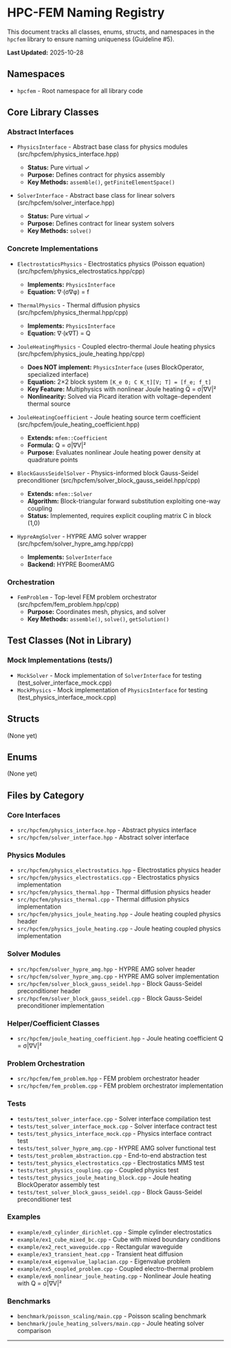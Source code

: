 # HPC-FEM Naming Registry

This document tracks all classes, enums, structs, and namespaces in the `hpcfem` library to ensure naming uniqueness (Guideline #5).

**Last Updated:** 2025-10-28

## Namespaces

- `hpcfem` - Root namespace for all library code

## Core Library Classes

### Abstract Interfaces

- `PhysicsInterface` - Abstract base class for physics modules (src/hpcfem/physics_interface.hpp)
  - **Status:** Pure virtual ✓
  - **Purpose:** Defines contract for physics assembly
  - **Key Methods:** `assemble()`, `getFiniteElementSpace()`
  
- `SolverInterface` - Abstract base class for linear solvers (src/hpcfem/solver_interface.hpp)
  - **Status:** Pure virtual ✓
  - **Purpose:** Defines contract for linear system solvers
  - **Key Methods:** `solve()`

### Concrete Implementations

- `ElectrostaticsPhysics` - Electrostatics physics (Poisson equation) (src/hpcfem/physics_electrostatics.hpp/cpp)
  - **Implements:** `PhysicsInterface`
  - **Equation:** ∇·(σ∇φ) = f

- `ThermalPhysics` - Thermal diffusion physics (src/hpcfem/physics_thermal.hpp/cpp)
  - **Implements:** `PhysicsInterface`
  - **Equation:** ∇·(κ∇T) = Q

- `JouleHeatingPhysics` - Coupled electro-thermal Joule heating physics (src/hpcfem/physics_joule_heating.hpp/cpp)
  - **Does NOT implement:** `PhysicsInterface` (uses BlockOperator, specialized interface)
  - **Equation:** 2×2 block system `[K_e 0; C K_t][V; T] = [f_e; f_t]`
  - **Key Feature:** Multiphysics with nonlinear Joule heating Q = σ|∇V|²
  - **Nonlinearity:** Solved via Picard iteration with voltage-dependent thermal source
  
- `JouleHeatingCoefficient` - Joule heating source term coefficient (src/hpcfem/joule_heating_coefficient.hpp)
  - **Extends:** `mfem::Coefficient`
  - **Formula:** Q = σ|∇V|²
  - **Purpose:** Evaluates nonlinear Joule heating power density at quadrature points
  
- `BlockGaussSeidelSolver` - Physics-informed block Gauss-Seidel preconditioner (src/hpcfem/solver_block_gauss_seidel.hpp/cpp)
  - **Extends:** `mfem::Solver`
  - **Algorithm:** Block-triangular forward substitution exploiting one-way coupling
  - **Status:** Implemented, requires explicit coupling matrix C in block (1,0)
  
- `HypreAmgSolver` - HYPRE AMG solver wrapper (src/hpcfem/solver_hypre_amg.hpp/cpp)
  - **Implements:** `SolverInterface`
  - **Backend:** HYPRE BoomerAMG


### Orchestration

- `FemProblem` - Top-level FEM problem orchestrator (src/hpcfem/fem_problem.hpp/cpp)
  - **Purpose:** Coordinates mesh, physics, and solver
  - **Key Methods:** `assemble()`, `solve()`, `getSolution()`

## Test Classes (Not in Library)

### Mock Implementations (tests/)

- `MockSolver` - Mock implementation of `SolverInterface` for testing (test_solver_interface_mock.cpp)
- `MockPhysics` - Mock implementation of `PhysicsInterface` for testing (test_physics_interface_mock.cpp)

## Structs

(None yet)

## Enums

(None yet)

## Files by Category

### Core Interfaces

- `src/hpcfem/physics_interface.hpp` - Abstract physics interface
- `src/hpcfem/solver_interface.hpp` - Abstract solver interface

### Physics Modules

- `src/hpcfem/physics_electrostatics.hpp` - Electrostatics physics header
- `src/hpcfem/physics_electrostatics.cpp` - Electrostatics physics implementation
- `src/hpcfem/physics_thermal.hpp` - Thermal diffusion physics header
- `src/hpcfem/physics_thermal.cpp` - Thermal diffusion physics implementation
- `src/hpcfem/physics_joule_heating.hpp` - Joule heating coupled physics header
- `src/hpcfem/physics_joule_heating.cpp` - Joule heating coupled physics implementation

### Solver Modules

- `src/hpcfem/solver_hypre_amg.hpp` - HYPRE AMG solver header
- `src/hpcfem/solver_hypre_amg.cpp` - HYPRE AMG solver implementation
- `src/hpcfem/solver_block_gauss_seidel.hpp` - Block Gauss-Seidel preconditioner header
- `src/hpcfem/solver_block_gauss_seidel.cpp` - Block Gauss-Seidel preconditioner implementation

### Helper/Coefficient Classes

- `src/hpcfem/joule_heating_coefficient.hpp` - Joule heating coefficient Q = σ|∇V|²

### Problem Orchestration

- `src/hpcfem/fem_problem.hpp` - FEM problem orchestrator header
- `src/hpcfem/fem_problem.cpp` - FEM problem orchestrator implementation

### Tests

- `tests/test_solver_interface.cpp` - Solver interface compilation test
- `tests/test_solver_interface_mock.cpp` - Solver interface contract test
- `tests/test_physics_interface_mock.cpp` - Physics interface contract test
- `tests/test_solver_hypre_amg.cpp` - HYPRE AMG solver functional test
- `tests/test_problem_abstraction.cpp` - End-to-end abstraction test
- `tests/test_physics_electrostatics.cpp` - Electrostatics MMS test
- `tests/test_physics_coupling.cpp` - Coupled physics test
- `tests/test_physics_joule_heating_block.cpp` - Joule heating BlockOperator assembly test
- `tests/test_solver_block_gauss_seidel.cpp` - Block Gauss-Seidel preconditioner test

### Examples

- `example/ex0_cylinder_dirichlet.cpp` - Simple cylinder electrostatics
- `example/ex1_cube_mixed_bc.cpp` - Cube with mixed boundary conditions
- `example/ex2_rect_waveguide.cpp` - Rectangular waveguide
- `example/ex3_transient_heat.cpp` - Transient heat diffusion
- `example/ex4_eigenvalue_laplacian.cpp` - Eigenvalue problem
- `example/ex5_coupled_problem.cpp` - Coupled electro-thermal problem
- `example/ex6_nonlinear_joule_heating.cpp` - Nonlinear Joule heating with Q = σ|∇V|²

### Benchmarks

- `benchmark/poisson_scaling/main.cpp` - Poisson scaling benchmark
- `benchmark/joule_heating_solvers/main.cpp` - Joule heating solver comparison

---
